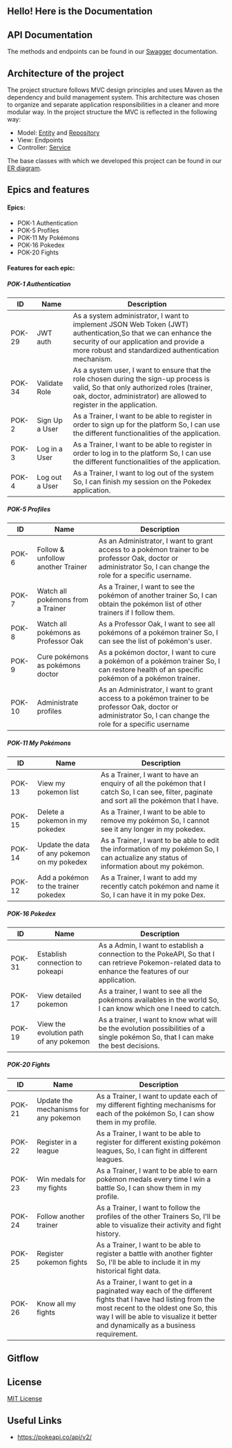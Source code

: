 ## Hello! Here is the Documentation

## API Documentation
The methods and endpoints can be found in our [Swagger](http://localhost:8080/swagger-ui/index.html) documentation.

## Architecture of the project

The project structure follows MVC design principles and uses Maven as the dependency and build management system. This architecture was chosen to organize and separate application responsibilities in a cleaner and more modular way.
In the project structure the MVC is reflected in the following way:

- Model: [Entity](https://github.com/Catadecasm/Pokemon-World/tree/develop/PokemonDemo/src/main/java/com/example/pokemondemo/entity) and [Repository](https://github.com/Catadecasm/Pokemon-World/tree/develop/PokemonDemo/src/main/java/com/example/pokemondemo/repository)
- View: Endpoints
- Controller: [Service](https://github.com/Catadecasm/Pokemon-World/tree/develop/PokemonDemo/src/main/java/com/example/pokemondemo/service)

The base classes with which we developed this project can be found in our [ER diagram]().





## Epics and features
#### Epics:

-  POK-1 Authentication
- POK-5 Profiles
- POK-11 My Pokémons
- POK-16 Pokedex
- POK-20 Fights
#### Features for each epic:

#####  POK-1 Authentication
| ID     | Name           | Description                                                                                                                                                                                                    |
|--------|----------------|----------------------------------------------------------------------------------------------------------------------------------------------------------------------------------------------------------------|
| POK-29 | JWT auth       | As a system administrator, I want to implement JSON Web Token (JWT) authentication,So that we can enhance the security of our application and provide a more robust and standardized authentication mechanism. |
| POK-34 | Validate Role  | As a system user, I want to ensure that the role chosen during the sign-up process is valid, So that only authorized roles (trainer, oak, doctor, administrator) are allowed to register in the application.   |
| POK-2  | Sign Up a User | As a Trainer, I want to  be able to register in order to sign up for the platform So, I can use the different functionalities of the application.                                                              |
| POK-3  | Log in a User  | As a Trainer, I want to  be able to register in order to log in to the platform So, I can use the different functionalities of the application.                                                                |
| POK-4  | Log out a User | As a Trainer, I want to  log out of the system So, I can finish my session on the Pokedex application.                                                                                                         |

#####  POK-5 Profiles
| ID     | Name                                | Description                                                                                                                                                       |
|--------|-------------------------------------|-------------------------------------------------------------------------------------------------------------------------------------------------------------------|
| POK-6  | Follow & unfollow another Trainer   | As an Administrator, I want to grant access to a pokémon trainer to be professor Oak, doctor or administrator So,  I can change the role for a specific username. |
| POK-7  | Watch all pokémons from a Trainer   | As a Trainer, I want to see the pokémon of another trainer So, I can obtain the pokémon list of other trainers if I follow them.                                  |
| POK-8  | Watch all pokémons as Professor Oak | As a Professor Oak, I want to see all pokémons of a pokémon trainer So,  I can see the list of pokémon's user.                                                    |
| POK-9  | Cure pokémons as pokémons doctor    | As a  pokémon doctor, I want to cure a pokémon of a pokémon trainer So, I can restore health of an specific pokémon of a pokémon trainer.                         |
| POK-10 | Administrate profiles               | As an Administrator, I want to grant access to a pokémon trainer to be professor Oak, doctor or administrator So,  I can change the role for a specific username  |

#####  POK-11 My Pokémons
| ID     | Name                                         | Description                                                                                                                                   |
|--------|----------------------------------------------|-----------------------------------------------------------------------------------------------------------------------------------------------|
| POK-13 | View my pokemon list                         | As a Trainer, I want to have an enquiry of all the pokémon that I catch So, I can see, filter, paginate and sort all the pokémon that I have. |
| POK-15 | Delete a pokemon in my pokedex               | As a Trainer, I want to be able to remove my pokémon So, I cannot see it any longer in my pokedex.                                            |
| POK-14 | Update the data of any pokemon on my pokedex | As a Trainer, I want to be able to edit the information of my pokémon So, I can actualize any status of information about my pokémon.         |
| POK-12 | Add a pokémon to the trainer pokedex         | As a Trainer, I want to add my recently catch pokémon and name it So, I can have it in my poke Dex.                                           |

#####  POK-16 Pokedex
| ID     | Name                                   | Description                                                                                                                                          |
|--------|----------------------------------------|------------------------------------------------------------------------------------------------------------------------------------------------------|
| POK-31 | Establish connection to pokeapi        | As a Admin, I want to establish a connection to the PokeAPI, So that I can retrieve Pokemon-related data to enhance the features of our application. |
| POK-17 | View detailed pokemon                  | As a trainer, I want to see all the pokémons availables in the world So, I can know which one I need to catch.                                       |
| POK-19 | View the evolution path of any pokemon | As a trainer, I want to know what will be the evolution possibilities of a single pokémon So, that I can make the best decisions.                    |

#####  POK-20 Fights
| ID     | Name                                  | Description                                                                                                                                                                                                                              |
|--------|---------------------------------------|------------------------------------------------------------------------------------------------------------------------------------------------------------------------------------------------------------------------------------------|
| POK-21 | Update the mechanisms for any pokemon | As a Trainer, I want to  update each of my different fighting mechanisms for each of the pokémon So,  I can show them in my profile.                                                                                                     |
| POK-22 | Register in a league                  | As a Trainer, I want to  be able to register for different existing pokémon leagues, So,  I can fight in different leagues.                                                                                                              |
| POK-23 | Win medals for my fights              | As a Trainer, I want to  be able to earn pokémon medals every time I win a battle So,  I can show them in my profile.                                                                                                                    |
| POK-24 | Follow another trainer                | As a Trainer, I want to  follow the profiles of the other Trainers So,  I'll be able to visualize their activity and fight history.                                                                                                      |
| POK-25 | Register pokemon fights               | As a Trainer, I want to be able to register a battle with another fighter So,  I'll be able to include it in my historical fight data.                                                                                                   |
| POK-26 | Know all my fights                    | As a Trainer, I want to get in a paginated way each of the different fights that I have had listing from the most recent to the oldest one So, this way I will be able to visualize it better and dynamically as a business requirement. |

## Gitflow

## License

[MIT License](https://github.com/Catadecasm/Pokemon-World/blob/develop/LICENSE)

## Useful Links
- https://pokeapi.co/api/v2/
